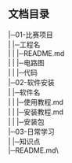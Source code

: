 ## 文档目录
 |─01-比赛项目\
 |    |─工程名\
 |    |  |─README.md\
 |    |  |─电路图\
 |    |  |─代码\
 |─02-软件安装\
 |    |─软件名\
 |    |  |─使用教程.md\
 |    |  |─安装教程.md\
 |    |  |─安装包\
 |─03-日常学习\
 |    |─知识点\
 |─README.md\
